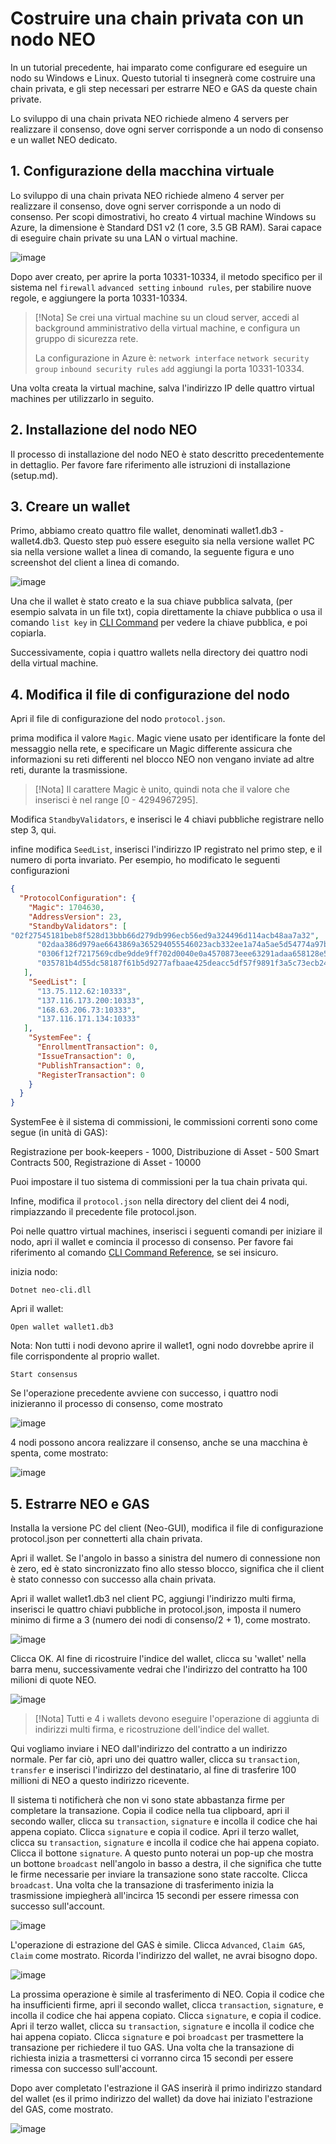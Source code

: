 # Costruire una chain privata con un nodo NEO

In un tutorial precedente, hai imparato come configurare ed eseguire un nodo su Windows e Linux. Questo tutorial ti insegnerà come costruire una chain privata, e gli step necessari per estrarre NEO e GAS da queste chain private.

Lo sviluppo di una chain privata NEO richiede almeno 4 servers per realizzare il consenso, dove ogni server corrisponde a un nodo di consenso e un wallet NEO dedicato.

## 1. Configurazione della macchina virtuale

Lo sviluppo di una chain privata NEO richiede almeno 4 server per realizzare il consenso, dove ogni server corrisponde a un nodo di consenso. Per scopi dimostrativi, ho creato 4 virtual machine Windows su Azure, la dimensione è Standard DS1 v2 (1 core, 3.5 GB RAM). Sarai capace di eseguire chain private su una LAN o virtual machine.

![image](/assets/privatechain_1.png)

Dopo aver creato, per aprire la porta 10331-10334, il metodo specifico per il sistema nel `firewall` `advanced setting` `inbound rules`, per stabilire nuove regole, e aggiungere la porta 10331-10334.

> [!Nota]
> Se crei una virtual machine su un cloud server, accedi al background amministrativo della virtual machine, e configura un gruppo di sicurezza rete.
>
> La configurazione in Azure è: `network interface` `network security group` `inbound security rules` `add` aggiungi la porta 10331-10334.

Una volta creata la virtual machine, salva l'indirizzo IP delle quattro virtual machines per utilizzarlo in seguito.

## 2. Installazione del nodo NEO

Il processo di installazione del nodo NEO è stato descritto precedentemente in dettaglio. Per favore fare riferimento alle istruzioni di installazione (setup.md).

## 3. Creare un wallet

Primo, abbiamo creato quattro file wallet, denominati wallet1.db3 - wallet4.db3. Questo step può  essere eseguito sia nella versione wallet PC sia nella versione wallet a linea di comando, la seguente figura e uno screenshot del client a linea di comando.

![image](/assets/privatechain_3.png)

Una che il wallet è stato creato e la sua chiave pubblica salvata, (per esempio salvata in un file txt), copia direttamente la chiave pubblica o usa il comando `list key` in [CLI Command](cli.md) per vedere la chiave pubblica, e poi copiarla. 

Successivamente, copia i quattro wallets nella directory dei quattro nodi della virtual machine.

## 4. Modifica il file di configurazione del nodo

Apri il file di configurazione del nodo `protocol.json`.

prima modifica il valore `Magic`. Magic viene usato per identificare la fonte del messaggio nella rete, e specificare un Magic differente assicura che informazioni su reti differenti nel blocco NEO non vengano inviate ad altre reti, durante la trasmissione. 

> [!Nota]
> Il carattere Magic è unito, quindi nota che il valore che inserisci è nel range [0 - 4294967295].

Modifica `StandbyValidators`, e inserisci le 4 chiavi pubbliche registrare nello step 3, qui.

infine modifica `SeedList`, inserisci l'indirizzo IP registrato nel primo step, e il numero di porta invariato. Per esempio, ho modificato le seguenti configurazioni

```json
{
  "ProtocolConfiguration": {
    "Magic": 1704630,
    "AddressVersion": 23,
    "StandbyValidators": [
"02f27545181beb8f528d13bbb66d279db996ecb56ed9a324496d114acb48aa7a32",
      "02daa386d979ae6643869a365294055546023acb332ee1a74a5ae5d54774a97bac",
      "0306f12f7217569cdbe9dde9ff702d0040e0a4570873eee63291adaa658128e55c",
      "035781b4d55dc58187f61b5d9277afbaae425deacc5df57f9891f3a5c73ecb24df"
   ],
    "SeedList": [
      "13.75.112.62:10333",
      "137.116.173.200:10333",
      "168.63.206.73:10333",
      "137.116.171.134:10333"
   ],
    "SystemFee": {
      "EnrollmentTransaction": 0,
      "IssueTransaction": 0,
      "PublishTransaction": 0,
      "RegisterTransaction": 0
    }
  }
}
```

SystemFee è il sistema di commissioni, le commissioni correnti sono come segue (in unità di GAS):

Registrazione per book-keepers - 1000, Distribuzione di Asset - 500 Smart Contracts 500, Registrazione di Asset - 10000

Puoi impostare il tuo sistema di commissioni per la tua chain privata  qui.

Infine, modifica il `protocol.json` nella directory del client dei 4 nodi, rimpiazzando il precedente file protocol.json.

Poi nelle quattro virtual machines, inserisci i seguenti comandi per iniziare il nodo, apri il wallet e comincia il processo di consenso. Per favore fai riferimento al comando [CLI Command Reference](cli.md), se sei insicuro.

inizia nodo:

`Dotnet neo-cli.dll`

Apri il wallet:

`Open wallet wallet1.db3`

Nota: Non tutti i nodi devono aprire il wallet1, ogni nodo dovrebbe aprire il file corrispondente al proprio wallet. 

`Start consensus`

Se l'operazione precedente avviene con successo, i quattro nodi inizieranno il processo di consenso, come mostrato

![image](/assets/privatechain_8.png)

4 nodi possono ancora realizzare il consenso, anche se una macchina è spenta, come mostrato:

![image](/assets/privatechain_9.png)



## 5. Estrarre NEO e GAS

Installa la versione PC del client (Neo-GUI), modifica il file di configurazione protocol.json per connetterti alla chain privata.

Apri il wallet. Se l'angolo in basso a sinistra del numero di connessione non è zero, ed è stato sincronizzato fino allo stesso blocco, significa che il client è stato connesso con successo alla chain privata.

Apri il wallet wallet1.db3 nel client PC, aggiungi l'indirizzo multi firma, inserisci le quattro chiavi pubbliche in protocol.json, imposta il numero minimo di firme a 3 (numero dei nodi di consenso/2 + 1), come mostrato.

![image](/assets/privatechain_12.png)

Clicca OK. Al fine di ricostruire l'indice del wallet, clicca su  'wallet' nella barra menu, successivamente vedrai che l'indirizzo del contratto ha 100 milioni di quote NEO.

![image](/assets/privatechain_14.png)

> [!Nota]
> Tutti e 4 i wallets devono eseguire l'operazione di aggiunta di indirizzi multi firma, e ricostruzione dell'indice del wallet. 

Qui vogliamo inviare i NEO dall'indirizzo del contratto a un indirizzo normale. Per far ciò, apri uno dei quattro waller, clicca su `transaction`, `transfer` e inserisci l'indirizzo del destinatario, al fine di trasferire 100 millioni di NEO a questo indirizzo ricevente.

Il sistema ti notificherà che non vi sono state abbastanza firme per completare la transazione. Copia il codice nella tua clipboard, apri il secondo waller, clicca su `transaction`, `signature` e incolla il codice che hai appena copiato. Clicca `signature` e copia il codice. Apri il terzo wallet, clicca su `transaction`, `signature` e incolla il codice che hai appena copiato. Clicca il bottone `signature`. A questo punto noterai un pop-up che mostra un bottone `broadcast` nell'angolo in basso a destra, il che significa che tutte le firme necessarie per inviare la transazione sono state raccolte. Clicca `broadcast`. Una volta che la transazione di trasferimento inizia la trasmissione impiegherà all'incirca 15 secondi per essere rimessa con successo sull'account.

![image](/assets/privatechain_20.png)

L'operazione di estrazione del GAS è simile. Clicca `Advanced`, `Claim GAS`, `Claim` come mostrato. Ricorda l'indirizzo del wallet, ne avrai bisogno dopo.

![image](/assets/privatechain_21.png)

La prossima operazione è  simile al trasferimento di NEO. Copia il codice che ha insufficienti firme, apri il secondo wallet, clicca `transaction`, `signature`, e incolla il codice che hai appena copiato. Clicca `signature`, e copia il codice. Apri il terzo wallet, clicca su `transaction`, `signature` e incolla il codice che hai appena copiato. Clicca `signature` e poi `broadcast` per trasmettere la transazione per richiedere il tuo GAS. Una volta che la transazione di richiesta inizia a trasmettersi ci vorranno circa 15 secondi per essere rimessa con successo sull'account.

Dopo aver completato l'estrazione il GAS inserirà il primo indirizzo standard del wallet (es il primo indirizzo del wallet) da dove hai iniziato l'estrazione del GAS, come mostrato.

![image](/assets/privatechain_26.png)
